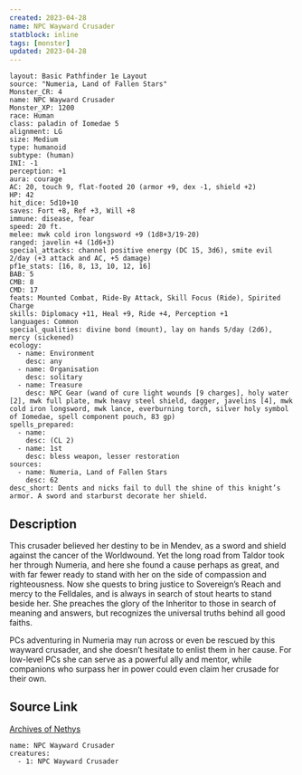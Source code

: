 ```yaml
---
created: 2023-04-28
name: NPC Wayward Crusader
statblock: inline
tags: [monster]
updated: 2023-04-28
---
```

```statblock
layout: Basic Pathfinder 1e Layout
source: "Numeria, Land of Fallen Stars"
Monster_CR: 4
name: NPC Wayward Crusader
Monster_XP: 1200
race: Human
class: paladin of Iomedae 5
alignment: LG
size: Medium
type: humanoid
subtype: (human)
INI: -1
perception: +1
aura: courage
AC: 20, touch 9, flat-footed 20 (armor +9, dex -1, shield +2)
HP: 42
hit_dice: 5d10+10
saves: Fort +8, Ref +3, Will +8
immune: disease, fear
speed: 20 ft.
melee: mwk cold iron longsword +9 (1d8+3/19-20)
ranged: javelin +4 (1d6+3)
special_attacks: channel positive energy (DC 15, 3d6), smite evil 2/day (+3 attack and AC, +5 damage)
pf1e_stats: [16, 8, 13, 10, 12, 16]
BAB: 5
CMB: 8
CMD: 17
feats: Mounted Combat, Ride-By Attack, Skill Focus (Ride), Spirited Charge
skills: Diplomacy +11, Heal +9, Ride +4, Perception +1
languages: Common
special_qualities: divine bond (mount), lay on hands 5/day (2d6), mercy (sickened)
ecology:
  - name: Environment
    desc: any
  - name: Organisation
    desc: solitary
  - name: Treasure
    desc: NPC Gear (wand of cure light wounds [9 charges], holy water [2], mwk full plate, mwk heavy steel shield, dagger, javelins [4], mwk cold iron longsword, mwk lance, everburning torch, silver holy symbol of Iomedae, spell component pouch, 83 gp)
spells_prepared:
  - name:
    desc: (CL 2)
  - name: 1st
    desc: bless weapon, lesser restoration
sources:
  - name: Numeria, Land of Fallen Stars
    desc: 62
desc_short: Dents and nicks fail to dull the shine of this knight’s armor. A sword and starburst decorate her shield.
```
## Description
This crusader believed her destiny to be in Mendev, as a sword and shield against the cancer of the Worldwound. Yet the long road from Taldor took her through Numeria, and here she found a cause perhaps as great, and with far fewer ready to stand with her on the side of compassion and righteousness. Now she quests to bring justice to Sovereign’s Reach and mercy to the Felldales, and is always in search of stout hearts to stand beside her. She preaches the glory of the Inheritor to those in search of meaning and answers, but recognizes the universal truths behind all good faiths.

PCs adventuring in Numeria may run across or even be rescued by this wayward crusader, and she doesn’t hesitate to enlist them in her cause. For low-level PCs she can serve as a powerful ally and mentor, while companions who surpass her in power could even claim her crusade for their own.
## Source Link
[Archives of Nethys](https://aonprd.com/NPCDisplay.aspx?ItemName=Wayward%20Crusader)
```encounter-table
name: NPC Wayward Crusader
creatures:
  - 1: NPC Wayward Crusader
```
